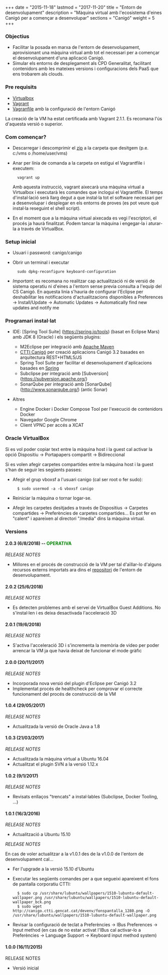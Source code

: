 +++
date        = "2015-11-18"
lastmod     = "2017-11-20"
title       = "Entorn de desenvolupament"
description = "Màquina virtual amb l'ecosistema d'eines Canigó per a començar a desenvolupar"
sections    = "Canigó"
weight 		= 5
+++

### Objectius

* Facilitar la posada en marxa de l'entorn de desenvolupament, aprovisionant una màquina virtual amb tot el necessari per a començar el desenvolupament d'una aplicació Canigó.
* Simular els entorns de desplegament als CPD Generalitat, facilitant contenidors amb les mateixes versions i configuracions dels PaaS que ens trobarem als clouds.

### Pre requisits

* [Virtualbox](https://www.virtualbox.org/wiki/Downloads)
* [Vagrant](http://www.vagrantup.com/downloads.html)
* [Vagranfile](https://github.com/gencat/dev-environment/releases/tag/2.0.3) amb la configuració de l'entorn Canigó

La creació de la VM ha estat certificada amb Vagrant 2.1.1. Es recomana l'ús d'aquesta versió o superior.

### Com començar?

* Descarregar i descomprimir el [zip](https://github.com/gencat/dev-environment/archive/2.0.3.zip) a la carpeta que desitgem (p.e. c:/vms o /home/user/vms)

* Anar per línia de comanda a la carpeta on estigui el Vagrantfile i executem:

		vagrant up

	Amb aquesta instrucció, vagrant aixecarà una màquina virtual a Virtualbox i executarà les comandes que inclogui el Vagrantfile. El temps d'instal·lació serà llarg degut a que instal·la tot el software necessari per a desenvolupar i desplegar en els entorns de proves (es pot veure què instal·la reseguint el shell script).

* En el moment que a la màquina virtual aixecada es vegi l'escriptori, el procés ja haurà finalitzat. Podem tancar la màquina i engegar-la i aturar-la a través de VirtualBox.


### Setup inicial

* Usuari i password: canigo/canigo
* Obrir un terminal i executar

		sudo dpkg-reconfigure keyboard-configuration

* _Important_: es recomana no realitzar cap actualització ni de versió de sistema operatiu ni d'eines a l'entorn sense previa consulta a l'equip del CS Canigó. En aquesta linia s'hauria de configurar l'Eclipse per deshabilitar les notificacions d'actualitzacions disponibles a Preferences -> Install/Update -> Automatic Updates -> Automatically find new updates and notify me

### Programari instal·lat

* IDE: [Spring Tool Suite] (https://spring.io/tools) (basat en Eclipse Mars) amb JDK 8 (Oracle) i els següents plugins:

	- M2Eclipse per integració amb [Apache Maven](https://maven.apache.org/)
	- [CTTI Canigó](https://canigo.ctti.gencat.cat/canigo-download-related/plugin-canigo/) per creació aplicacions Canigó 3.2 basades en arquitectura REST+HTML5/JS
	- Spring Tool Suite per facilitar el desenvolupament d'aplicacions basades en [Spring](http://spring.io/projects)
	- Subclipse per integració amb [Subversion] (https://subversion.apache.org/)
	- SonarQube per integració amb [SonarQube] (http://www.sonarqube.org/) (antic Sonar)

* Altres

	- Engine Docker i Docker Compose Tool per l'execució de contenidors Docker
	- Navegador Google Chrome
	- Client VPNC per accés a XCAT

### Oracle VirtualBox

Si es vol poder copiar text entre la màquina host i la guest cal activar la opció Dispositiu -> Portapapers compartit -> Bidireccional

Si es volen afegir carpetes compartides entre la màquina host i la guest s'han de seguir les següents passes:

* Afegir el grup vboxsf a l'usuari canigo (cal ser root o fer sudo):

		$ sudo usermod -a -G vboxsf canigo

* Reiniciar la màquina o tornar logar-se.
* Afegir les carpetes desitjades a través de Dispositius -> Carpetes compartides -> Preferències de carpetes compartides... Es pot fer en "calent" i apareixen al directori "/media" dins la màquina virtual.

### Versions

#### 2.0.3 (6/8/2018) -- <span style="color:green">OPERATIVA</style>

_RELEASE NOTES_

* Millores en el procés de construcció de la VM per tal d'aïllar-lo d'alguns recursos externs importats ara dins el [repositori](https://github.com/gencat/dev-environment/tree/master/Vagrant/resources) de l'entorn de desenvolupament.

#### 2.0.2 (25/6/2018)

_RELEASE NOTES_

* Es detecten problemes amb el servei de VirtualBox Guest Additions. No s'instal·len i es deixa desactivada l'acceleració 3D

#### 2.0.1 (19/6/2018)

_RELEASE NOTES_

* S'activa l'acceleració 3D i s'incrementa la memòria de video per poder arrencar la VM ja que havia deixat de funcionar el mode gràfic

#### 2.0.0 (20/11/2017)

_RELEASE NOTES_

* Incorporada nova versió del plugin d'Eclipse per Canigó 3.2
* Implementat procés de healthcheck per comprovar el correcte funcionament del procés de construcció de la VM

#### 1.0.4 (29/05/2017)

_RELEASE NOTES_

* Actualitzada la versió de Oracle Java a 1.8

#### 1.0.3 (21/03/2017)

_RELEASE NOTES_

* Actualitzada la màquina virtual a Ubuntu 16.04
* Actualitzat el plugin SVN a la versió 1.12.x

#### 1.0.2 (9/1/2017)

_RELEASE NOTES_

* Revisats enllaços "trencats" a instal·lables (Subclipse, Docker Tooling, ...)

#### 1.0.1 (16/3/2016)

_RELEASE NOTES_

* Actualització a Ubuntu 15.10

_RELEASE NOTES_

En cas de voler actualitzar a la v1.0.1 des de la v1.0.0 de l'entorn de desenvolupament cal...

* Fer l'upgrade a la versió 15.10 d'Ubuntu
* Executar les següents comandes per a que segueixi apareixent el fons de pantalla corporatiu CTTI:

		$ sudo cp /usr/share/lubuntu/wallpapers/1510-lubuntu-default-wallpaper.png /usr/share/lubuntu/wallpapers/1510-lubuntu-default-wallpaper_bck.png
		$ sudo wget http://canigo.ctti.gencat.cat/devenv/fonspantalla_1280.png -O /usr/share/lubuntu/wallpapers/1510-lubuntu-default-wallpaper.png

* Revisar la configuració de teclat a Preferències -> IBus Preferences -> Input method (en cas de no estar activat l'IBus cal activar-lo a Preferències -> Language Support -> Keyboard input method system)

#### 1.0.0 (16/11/2015)

RELEASE NOTES

* Versió inicial
